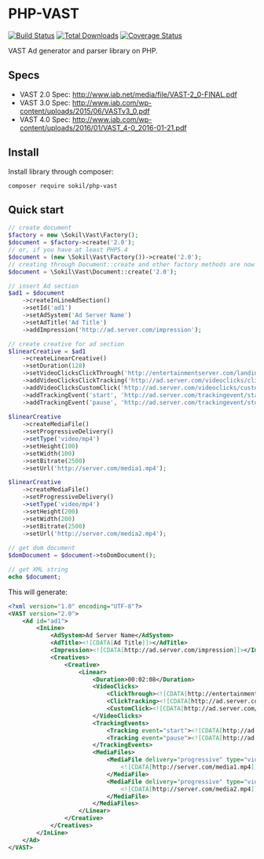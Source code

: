 PHP-VAST
========

[![Build Status](https://travis-ci.org/sokil/php-vast.png?branch=master&1)](https://travis-ci.org/sokil/php-vast)
[![Total Downloads](http://img.shields.io/packagist/dt/sokil/php-vast.svg?1)](https://packagist.org/packages/sokil/php-vast)
[![Coverage Status](https://coveralls.io/repos/github/sokil/php-vast/badge.svg?branch=master)](https://coveralls.io/github/sokil/php-vast?branch=master)

VAST Ad generator and parser library on PHP.

## Specs
* VAST 2.0 Spec: http://www.iab.net/media/file/VAST-2_0-FINAL.pdf
* VAST 3.0 Spec: http://www.iab.com/wp-content/uploads/2015/06/VASTv3_0.pdf
* VAST 4.0 Spec: http://www.iab.com/wp-content/uploads/2016/01/VAST_4-0_2016-01-21.pdf

## Install

Install library through composer:

```
composer require sokil/php-vast
```

## Quick start

```php
// create document
$factory = new \Sokil\Vast\Factory();
$document = $factory->create('2.0');
// or, if you have at least PHP5.4
$document = (new \Sokil\Vast\Factory())->create('2.0');
// creating through Document::create and other factory methods are now deprecated:
$document = \Sokil\Vast\Document::create('2.0');

// insert Ad section
$ad1 = $document
    ->createInLineAdSection()
    ->setId('ad1')
    ->setAdSystem('Ad Server Name')
    ->setAdTitle('Ad Title')
    ->addImpression('http://ad.server.com/impression');

// create creative for ad section
$linearCreative = $ad1
    ->createLinearCreative()
    ->setDuration(128)
    ->setVideoClicksClickThrough('http://entertainmentserver.com/landing')
    ->addVideoClicksClickTracking('http://ad.server.com/videoclicks/clicktracking')
    ->addVideoClicksCustomClick('http://ad.server.com/videoclicks/customclick')
    ->addTrackingEvent('start', 'http://ad.server.com/trackingevent/start')
    ->addTrackingEvent('pause', 'http://ad.server.com/trackingevent/stop');
    
$linearCreative
    ->createMediaFile()
    ->setProgressiveDelivery()
    ->setType('video/mp4')
    ->setHeight(100)
    ->setWidth(100)
    ->setBitrate(2500)
    ->setUrl('http://server.com/media1.mp4');

$linearCreative
    ->createMediaFile()
    ->setProgressiveDelivery()
    ->setType('video/mp4')
    ->setHeight(200)
    ->setWidth(200)
    ->setBitrate(2500)
    ->setUrl('http://server.com/media2.mp4');
    
// get dom document
$domDocument = $document->toDomDocument();

// get XML string
echo $document;
```

This will generate:

```xml
<?xml version="1.0" encoding="UTF-8"?>
<VAST version="2.0">
    <Ad id="ad1">
        <InLine>
            <AdSystem>Ad Server Name</AdSystem>
            <AdTitle><![CDATA[Ad Title]]></AdTitle>
            <Impression><![CDATA[http://ad.server.com/impression]]></Impression>
            <Creatives>
                <Creative>
                    <Linear>
                        <Duration>00:02:08</Duration>
                        <VideoClicks>
                            <ClickThrough><![CDATA[http://entertainmentserver.com/landing]]></ClickThrough>
                            <ClickTracking><![CDATA[http://ad.server.com/videoclicks/clicktracking]]></ClickTracking>
                            <CustomClick><![CDATA[http://ad.server.com/videoclicks/customclick]]></CustomClick>
                        </VideoClicks>
                        <TrackingEvents>
                            <Tracking event="start"><![CDATA[http://ad.server.com/trackingevent/start]]></Tracking>
                            <Tracking event="pause"><![CDATA[http://ad.server.com/trackingevent/stop]]></Tracking>
                        </TrackingEvents>
                        <MediaFiles>
                            <MediaFile delivery="progressive" type="video/mp4" height="100" width="100" bitrate="2500">
                                <![CDATA[http://server.com/media1.mp4]]>
                            </MediaFile>
                            <MediaFile delivery="progressive" type="video/mp4" height="200" width="200" bitrate="2500">
                                <![CDATA[http://server.com/media2.mp4]]>
                            </MediaFile>
                        </MediaFiles>
                    </Linear>
                </Creative>
            </Creatives>
        </InLine>
    </Ad>
</VAST>
```
